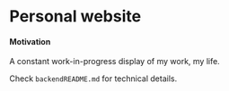 # Personal website

#### Motivation
A constant work-in-progress display of my work, my life.


Check `backendREADME.md` for technical details.